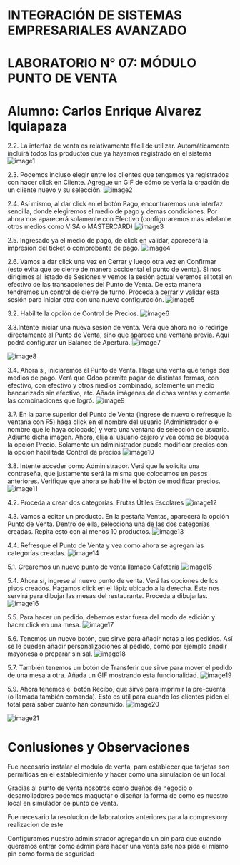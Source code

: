 # INTEGRACIÓN DE SISTEMAS EMPRESARIALES AVANZADO 
# LABORATORIO N° 07: MÓDULO PUNTO DE VENTA

# Alumno: Carlos Enrique Alvarez Iquiapaza

2.2. La interfaz de venta es relativamente fácil de utilizar. Automáticamente incluirá todos los productos
que ya hayamos registrado en el sistema
![image1](./images/Punto2_2.PNG)


2.3. Podemos incluso elegir entre los clientes que tengamos ya registrados con hacer click en Cliente.
Agregue un GIF de cómo se vería la creación de un cliente nuevo y su selección.
![image2](./images/Punto2_3.gif)

2.4. Así mismo, al dar click en el botón Pago, encontraremos una interfaz sencilla, donde elegiremos el
medio de pago y demás condiciones. Por ahora nos aparecerá solamente con Efectivo
(configuraremos más adelante otros medios como VISA o MASTERCARD)
![image3](./images/Punto2_4.PNG)


2.5. Ingresado ya el medio de pago, de click en validar, aparecerá la impresión del ticket o comprobante
de pago.
![image4](./images/Punto2_5.PNG)

2.6. Vamos a dar click una vez en Cerrar y luego otra vez en Confirmar (esto evita que se cierre de manera
accidental el punto de venta). Si nos dirigimos al listado de Sesiones y vemos la sesión actual veremos
el total en efectivo de las transacciones del Punto de Venta. De esta manera tendremos un control de
cierre de turno. Proceda a cerrar y validar esta sesión para iniciar otra con una nueva configuración.
![image5](./images/Punto2_6.PNG)

3.2. Habilite la opción de Control de Precios.
![image6](./images/Punto3_2.PNG)

3.3.Intente iniciar una nueva sesión de venta. Verá que ahora no lo redirige directamente al Punto de
Venta, sino que aparece una ventana previa. Aquí podrá configurar un Balance de Apertura.
![image7](./images/Punto3_3.PNG)

![image8](./images/Punto3_3_1.PNG)

3.4. Ahora sí, iniciaremos el Punto de Venta. Haga una venta que tenga dos medios de pago. Verá que
Odoo permite pagar de distintas formas, con efectivo, con efectivo y otros medios combinado,
solamente un medio bancarizado sin efectivo, etc. Añada imágenes de dichas ventas y comente las
combinaciones que logró.
![image9](./images/Punto3_4.PNG)

3.7. En la parte superior del Punto de Venta (ingrese de nuevo o refresque la ventana con F5) haga click
en el nombre del usuario (Administrador o el nombre que le haya colocado) y vera una ventana de
selección de usuario. Adjunte dicha imagen.
Ahora, elija al usuario cajero y vea como se bloquea la opción Precio. Solamente un administrador
puede modificar precios con la opción habilitada Control de precios
![image10](./images/Punto3_7.PNG)

3.8. Intente acceder como Administrador. Verá que le solicita una contraseña, que justamente será la
misma que colocamos en pasos anteriores. Verifique que ahora se habilite el botón de modificar
precios.
![image11](./images/Punto3_8.PNG)

4.2. Proceda a crear dos categorías:
Frutas
Útiles Escolares
![image12](./images/Punto4_2.PNG)

4.3. Vamos a editar un producto. En la pestaña Ventas, aparecerá la opción Punto de Venta. Dentro de
ella, selecciona una de las dos categorías creadas. Repita esto con al menos 10 productos.
![image13](./images/Punto4_3.PNG)

4.4. Refresque el Punto de Venta y vea como ahora se agregan las categorías creadas.
![image14](./images/Punto4_4.PNG)

5.1. Crearemos un nuevo punto de venta llamado Cafetería
![image15](./images/Punto5_1.PNG)

5.4. Ahora sí, ingrese al nuevo punto de venta. Verá las opciones de los pisos creados. Hagamos click en
el lápiz ubicado a la derecha. Este nos servirá para dibujar las mesas del restaurante. Proceda a
dibujarlas.
![image16](./images/Punto5_4.PNG)

5.5. Para hacer un pedido, debemos estar fuera del modo de edición y hacer click en una mesa.
![image17](./images/Punto5_5.gif)

5.6. Tenemos un nuevo botón, que sirve para añadir notas a los pedidos. Así se le pueden añadir 
personalizaciones al pedido, como por ejemplo añadir mayonesa o preparar sin sal.
![image18](./images/Punto5_6.PNG)

5.7. También tenemos un botón de Transferir que sirve para mover el pedido de una mesa a otra. Añada
un GIF mostrando esta funcionalidad.
![image19](./images/Punto5_7.gif)

5.9. Ahora tenemos el botón Recibo, que sirve para imprimir la pre-cuenta (o llamada también comanda).
Esto es útil para cuando los clientes piden el total para saber cuánto han consumido.
![image20](./images/Punto5_9.PNG)

![image21](./images/Punto5_9_1.PNG)


# Conlusiones y Observaciones

Fue necesario instalar el modulo de venta, para establecer que tarjetas son permitidas en el establecimiento y hacer como una simulacion de un local.

Gracias al punto de venta nosotros como dueños de negocio o desarrolladores podemos maquetar o diseñar la forma de como es nuestro local en simulador de punto de venta.

Fue necesario la resolucion de laboratorios anteriores para la compresiony realizacion de este

Configuramos nuestro administrador agregando un pin para que cuando queramos entrar como admin para hacer una venta este nos pida el mismo pin como forma de seguridad 

